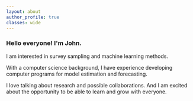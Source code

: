 ```yaml
---
layout: about
author_profile: true
classes: wide
---
```


### Hello everyone! I'm John.

I am interested in survey sampling and machine learning methods.  

With a computer science background, I have experience developing computer programs for model estimation and forecasting. 

I love talking about research and possible collaborations. And I am excited about the opportunity to be able to learn and grow with everyone.
